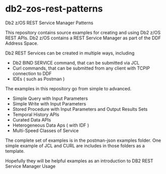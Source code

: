 # db2-zos-rest-patterns
Db2 z/OS REST Service Manager Patterns

This repository contains source examples for creating and using Db2 z/OS REST APIs.
Db2 z/OS contains a REST Service Manager as part of the DDF Address Space.

Db2 REST Services can be created in multiple ways, including
- Db2 BIND SERVICE command, that can be submitted via JCL
- Curl commands, that can be submitted from any client with TCPIP connection to DDF
- IDEs ( such as Postman )

The examples in this repository go from simple to advanced.
- Simple Query with Input Parameters
- Simple Write with Input Parameters
- Stored Procedure with Input Parameters and Output Results Sets
- Temporal History APIs
- Curated Data APIs
- Heterogeneous Data Aps ( with IDF )
- Multi-Speed Classes of Service

The complete set of examples is in the postman-json examples folder.
One simple example of JCL and CURL are includes in those folders as a template.

Hopefully they will be helpful examples as an introduction to DB2 REST Service Manager Usage
